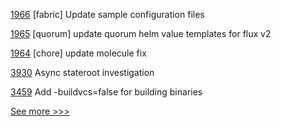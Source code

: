 
[1966](https://github.com/hyperledger/bevel/pull/1966) [fabric] Update sample configuration files

[1965](https://github.com/hyperledger/bevel/pull/1965) [quorum] update quorum helm value templates for flux v2

[1964](https://github.com/hyperledger/bevel/pull/1964) [chore] update molecule fix

[3930](https://github.com/hyperledger/besu/pull/3930) Async stateroot investigation

[3459](https://github.com/hyperledger/fabric/pull/3459) Add -buildvcs=false for building binaries


[See more >>>](https://start-here.hyperledger.org/pull-requests)
